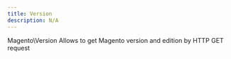 ```yaml
---
title: Version
description: N/A
---
```


Magento\Version Allows to get Magento version and edition by HTTP GET request
